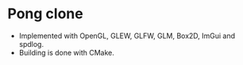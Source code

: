 # Pong clone

- Implemented with OpenGL, GLEW, GLFW, GLM, Box2D, ImGui and spdlog.
- Building is done with CMake.